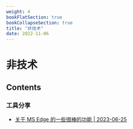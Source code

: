 ```yaml
---
weight: 4
bookFlatSection: true
bookCollapseSection: true
title: "非技术"
date: 2022-11-06
---
```


# 非技术

## Contents

### 工具分享

- [关于 MS Edge 的一些很棒的功能 | 2023-06-25](https://tangbeanzy.com/docs/others/tools-sharing/20230625_about-edge-browser/)



